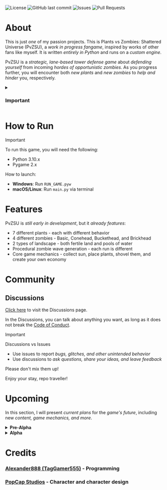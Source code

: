 ![License](https://img.shields.io/github/license/TagGamer555/PvZShatteredUniverse)      ![GitHub last commit](https://img.shields.io/github/last-commit/TagGamer555/PvZShatteredUniverse)        ![Issues](https://img.shields.io/github/issues/TagGamer555/PvZShatteredUniverse)        ![Pull Requests](https://img.shields.io/github/issues-pr/TagGamer555/PvZShatteredUniverse)

# About

This is just *one* of my passion projects. This is Plants vs Zombies: Shattered Universe (PvZSU), a *work in progress fangame*, inspired by works of other fans like myself. It is written *entirely in Python* and runs on a *custom engine*.

PvZSU is a *strategic, lane-based tower defense game* about *defending yourself* from incoming *hordes of opportunistic zombies*. As you progress further, you will encounter both *new plants* and *new zombies* to *help and hinder* you, respectively.

<details>
  <summary><h3>Important</h3></summary>
    <ul>
    <li>I am <b>not affiliated</b> with <b>PopCap Studios</b> or <b>Electronic Arts</b>.</li>
    <li>PvZSU is a non-profit, open-source project inspired by Plants vs Zombies by PopCap Studios.</li>
    <li>All credit for original Plants vs Zombies characters goes to PopCap Studios and their games, such as Plants vs Zombies, Plants vs Zombies 2, and Plants vs Zombies 3.</li>
    </ul>
</details>



# How to Run

> [!Important]
> To run this game, you will need the following:
> - Python 3.10.x
> - Pygame 2.x
> 
> How to launch:
> - **Windows**: Run `RUN_GAME.pyw`
> - **macOS/Linux**: Run `main.py` via terminal



# Features

PvZSU is *still early in development*, but it *already features*:
- 7 different plants - each with different behavior
- 4 different zombies - Basic, Conehead, Buckethead, and Brickhead
- 2 types of landscape - both fertile land and pools of water
- Procedural zombie wave generation - each run is different
- Core game mechanics - collect sun, place plants, shovel them, and create your own economy



# Community

## Discussions

[Click here](https://github.com/TagGamer555/PvZShatteredUniverse/discussions/) to visit the Discussions page.

In the Discussions, you can talk about anything you want, as long as it does not break the [Code of Conduct](https://github.com/TagGamer555/PvZShatteredUniverse/blob/main/CODE_OF_CONDUCT.md).

> [!Important]
> Discussions vs Issues
> - Use issues to report *bugs, glitches, and other unintended behavior*
> - Use discussions to *ask questions, share your ideas, and leave feedback*
> 
> Please don't mix them up!

Enjoy your stay, repo traveller!



# Upcoming

In this section, I will present *current plans* for the *game's future*, including new *content, game mechanics, and more*.

<!-- collapsible sections via details element -->
<details>
  <summary><strong>Pre-Alpha</strong></summary>
  <ul>
    <li>Finish loading assets, create more assets for everything</li>
    <li>Huge waves (flags)</li>
    <li>Conveyor belt</li>
    <li>Seed selection</li>
    <li>Speed control, pausing (selective updating)</li>
    <li>Z-layer rendering</li>
    <li>Loading and saving levels</li>
    <li>Lawnmowers, losing and winning levels</li>
  </ul>
</details>

<details>
  <summary><strong>Alpha</strong></summary>
  <ul>
    <li>Vector editor for art</li>
    <li>Level editor</li>
    <li>Procedural seed packet sprite generation</li>
    <li>Baseline modding support</li>
    <li>Level packs, per-level stats</li>
    <li>More UI</li>
    <li>Particle Effects</li>
  </ul>
</details>



# Credits

### [Alexander888 (TagGamer555)](https://github.com/TagGamer555) - Programming

### [PopCap Studios](https://www.ea.com/ea-studios/popcap) - Character and character design
